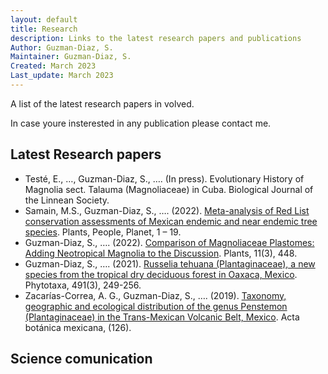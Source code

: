 ```yaml
---
layout: default
title: Research
description: Links to the latest research papers and publications
Author: Guzman-Diaz, S.
Maintainer: Guzman-Diaz, S.
Created: March 2023
Last_update: March 2023
---
```

A list of the latest research papers in volved.

In case youre insterested in any publication please contact me.

## Latest Research papers
- Testé, E., …, Guzman-Diaz, S., …. (In press). Evolutionary History of Magnolia sect. Talauma (Magnoliaceae) in Cuba. Biological Journal of the Linnean Society.
- Samain, M.S., Guzman-Diaz, S., …. (2022). [Meta-analysis of Red List conservation assessments of Mexican endemic and near endemic tree species](https://doi.org/10.1002/ppp3.10308). Plants, People, Planet, 1 – 19. 
- Guzman-Diaz, S., …. (2022). [Comparison of Magnoliaceae Plastomes: Adding Neotropical Magnolia to the Discussion](https://doi.org/10.3390/plants11030448). Plants, 11(3), 448. 
- Guzman-Diaz, S., …. (2021). [Russelia tehuana (Plantaginaceae), a new species from the tropical dry deciduous forest in Oaxaca, Mexico](https://doi.org/10.11646/phytotaxa.491.3.5). Phytotaxa, 491(3), 249-256. 
- Zacarías-Correa, A. G., Guzman-Diaz, S., …. (2019). [Taxonomy, geographic and ecological distribution of the genus Penstemon (Plantaginaceae) in the Trans-Mexican Volcanic Belt, Mexico](https://doi.org/10.21829/abm126.2019.1428). Acta botánica mexicana, (126). 

## Science comunication

